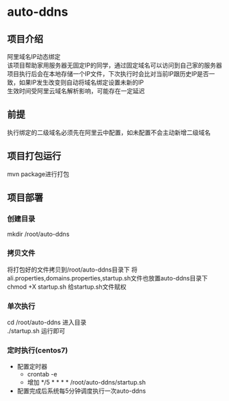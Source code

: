 # auto-ddns
## 项目介绍
阿里域名IP动态绑定<br/>
该项目帮助家用服务器无固定IP的同学，通过固定域名可以访问到自己家的服务器</br>
项目执行后会在本地存储一个IP文件，下次执行时会比对当前IP跟历史IP是否一致，如果IP发生改变则自动将域名绑定设置未新的IP</br>
生效时间受阿里云域名解析影响，可能存在一定延迟
## 前提
执行绑定的二级域名必须先在阿里云中配置，如未配置不会主动新增二级域名

## 项目打包运行
mvn package进行打包</br>

## 项目部署
### 创建目录
mkdir /root/auto-ddns
### 拷贝文件
将打包好的文件拷贝到/root/auto-ddns目录下
将ali.properties,domains.properties,startup.sh文件也放置auto-ddns目录下
chmod +X startup.sh 给startup.sh文件赋权
### 单次执行
cd /root/auto-ddns 进入目录</br>
./startup.sh 运行即可
### 定时执行(centos7)
* 配置定时器</br>
  * crontab -e 
  * 增加 */5 * * * * /root/auto-ddns/startup.sh
* 配置完成后系统每5分钟调度执行一次auto-ddns

